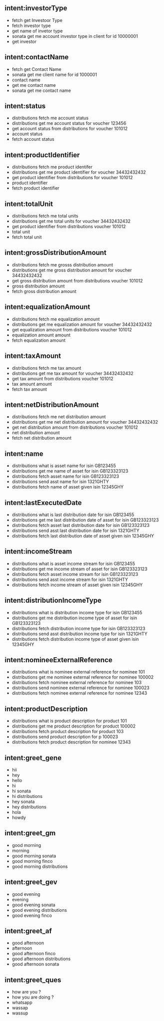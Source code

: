 ## intent:investorType
- fetch get Investoor Type
- fetch investor type
- get name of invetor type
- sonata get me account investor type in client for id 10000001
- get investor

## intent:contactName
- fetch get Contact Name
- sonata get me client name for id 1000001
- contact name 
- get me contact name
- sonata get me contact name

## intent:status
- distributions fetch me account status
- distributions get me account status for voucher  123456
- get account status from distributions for voucher 101012
- account status
- fetch account status 

## intent:productIdentifier
- distributions fetch me product identifer
- distributions get me product identifier for voucher  34432432432
- get product identifier from distributions for voucher 101012
- product identifier
- fetch product identifier 

## intent:totalUnit
- distributions fetch me total units 
- distributions get me total units for voucher  34432432432
- get product identifier from distributions voucher 101012
- total unit
- fetch total unit 

## intent:grossDistributionAmount
- distributions fetch me grosss distribution amount
- distributions get me gross distribution amount for voucher 34432432432
- get gross distribution amount from distributions voucher 101012
- gross distribution amount
- fetch gross distribution amount 

## intent:equalizationAmount
- distributions fetch me equalization amount
- distributions get me equalization amount for voucher 34432432432
- get equalization amount from distributions voucher 101012
- equalization amount amount
- fetch equalization amount 
## intent:taxAmount
- distributions fetch me tax amount
- distributions get me tax amount for voucher 34432432432
- get tax amount from distributions voucher 101012
- tax amount amount
- fetch tax amount 

## intent:netDistributionAmount
- distributions fetch me net distribution amount
- distributions get me net distribution amount for voucher 34432432432
- get net distribution amount from distributions voucher 101012
- net distribution amount
- fetch net distribution amount 

## intent:name
- distributions what is asset name for isin GB123455
- distributions get me name of asset for isin GB123323123
- distributions fetch asset name for isin GB123323123
- distributions send asst name for isin 1321GHTY
- distributions fetch name of asset given isin 12345GHY

## intent:lastExecutedDate
- distributions what is last distribution date for isin GB123455
- distributions get me last distribution date of asset for isin GB123323123
- distributions fetch asset last distribution date for isin GB123323123
- distributions send asst last distribution date for isin 1321GHTY
- distributions fetch last distribution date of asset given isin 12345GHY

## intent:incomeStream
- distributions what is asset income stream for isin GB123455
- distributions get me income stream of asset for isin GB123323123
- distributions fetch asset income stream for isin GB123323123
- distributions send asst income stream for isin 1321GHTY
- distributions fetch income stream of asset given isin 12345GHY

## intent:distributionIncomeType
- distributions what is distribution income type for isin GB123455
- distributions get me distribution income type of asset for isin GB123323123
- distributions fetch distribution income type for isin GB123323123
- distributions send asst distribution income type for isin 1321GHTY
- distributions fetch distribution income type of asset given isin 12345GHY

## intent:nomineeExternalReference
- distributions what is nominee external reference for nominee 101
- distributions get me nominee external reference for nominee 100002
- distributions fetch nominee external reference for nominee 103
- distributions send nominee external reference for nominee 100023
- distributions fetch nominee external reference for nominee 12343

## intent:productDescription
- distributions what is product description for product 101
- distributions get me product description for product 100002
- distributions fetch product description for product 103
- distributions send product description for p 100023
- distributions fetch product description for nominee 12343

## intent:greet_gene
- hii
- hey
- hello
- hi
- hi sonata
- hi distributions
- hey sonata
- hey distributions
- hola
- howdy

## intent:greet_gm
- good morning
- morning
- good morning sonata
- good morning finco
- good morning distributions

## intent:greet_gev
- good evening
- evening
- good evening sonata
- good evening distributions
- good evening finco

## intent:greet_af
- good afternoon
- afternoon
- good afternoon finco
- good afternoon distributions
- good afternoon sonata
## intent:greet_ques
- how are you ?
- how you are doing ?
- whatsapp
- wassap
- wassup

